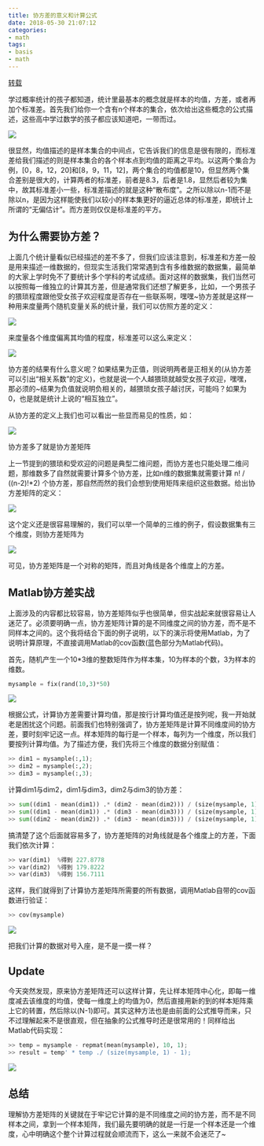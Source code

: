 ```yaml
---
title: 协方差的意义和计算公式
date: 2018-05-30 21:07:12
categories:
- math
tags:
- basis
- math
---
```

[转载](https://blog.csdn.net/beechina/article/details/51074750)

学过概率统计的孩子都知道，统计里最基本的概念就是样本的均值，方差，或者再加个标准差。首先我们给你一个含有n个样本的集合，依次给出这些概念的公式描述，这些高中学过数学的孩子都应该知道吧，一带而过。

<!-- more -->

![](/images/math/0_0.jpg)

很显然，均值描述的是样本集合的中间点，它告诉我们的信息是很有限的，而标准差给我们描述的则是样本集合的各个样本点到均值的距离之平均。以这两个集合为例，[0，8，12，20]和[8，9，11，12]，两个集合的均值都是10，但显然两个集合差别是很大的，计算两者的标准差，前者是8.3，后者是1.8，显然后者较为集中，故其标准差小一些，标准差描述的就是这种“散布度”。之所以除以n-1而不是除以n，是因为这样能使我们以较小的样本集更好的逼近总体的标准差，即统计上所谓的“无偏估计”。而方差则仅仅是标准差的平方。

## 为什么需要协方差？

上面几个统计量看似已经描述的差不多了，但我们应该注意到，标准差和方差一般是用来描述一维数据的，但现实生活我们常常遇到含有多维数据的数据集，最简单的大家上学时免不了要统计多个学科的考试成绩。面对这样的数据集，我们当然可以按照每一维独立的计算其方差，但是通常我们还想了解更多，比如，一个男孩子的猥琐程度跟他受女孩子欢迎程度是否存在一些联系啊，嘿嘿~协方差就是这样一种用来度量两个随机变量关系的统计量，我们可以仿照方差的定义：

 
![](/images/math/0_1.jpg)

来度量各个维度偏离其均值的程度，标准差可以这么来定义：

![](/images/math/0_2.jpg)
 

协方差的结果有什么意义呢？如果结果为正值，则说明两者是正相关的(从协方差可以引出“相关系数”的定义)，也就是说一个人越猥琐就越受女孩子欢迎，嘿嘿，那必须的~结果为负值就说明负相关的，越猥琐女孩子越讨厌，可能吗？如果为0，也是就是统计上说的“相互独立”。

从协方差的定义上我们也可以看出一些显而易见的性质，如：

![](/images/math/0_3.jpg)


协方差多了就是协方差矩阵

上一节提到的猥琐和受欢迎的问题是典型二维问题，而协方差也只能处理二维问题，那维数多了自然就需要计算多个协方差，比如n维的数据集就需要计算 n! / ((n-2)!*2) 个协方差，那自然而然的我们会想到使用矩阵来组织这些数据。给出协方差矩阵的定义：

 
![](/images/math/0_4.jpg)

这个定义还是很容易理解的，我们可以举一个简单的三维的例子，假设数据集有三个维度，则协方差矩阵为

 
![](/images/math/0_5.jpg)

可见，协方差矩阵是一个对称的矩阵，而且对角线是各个维度上的方差。

## Matlab协方差实战

上面涉及的内容都比较容易，协方差矩阵似乎也很简单，但实战起来就很容易让人迷茫了。必须要明确一点，协方差矩阵计算的是不同维度之间的协方差，而不是不同样本之间的。这个我将结合下面的例子说明，以下的演示将使用Matlab，为了说明计算原理，不直接调用Matlab的cov函数(蓝色部分为Matlab代码)。

首先，随机产生一个10*3维的整数矩阵作为样本集，10为样本的个数，3为样本的维数。

```python
mysample = fix(rand(10,3)*50)
```

![](/images/math/0_6.jpg)

根据公式，计算协方差需要计算均值，那是按行计算均值还是按列呢，我一开始就老是困扰这个问题。前面我们也特别强调了，协方差矩阵是计算不同维度间的协方差，要时刻牢记这一点。样本矩阵的每行是一个样本，每列为一个维度，所以我们要按列计算均值。为了描述方便，我们先将三个维度的数据分别赋值：

```python
>> dim1 = mysample(:,1);
>> dim2 = mysample(:,2);
>> dim3 = mysample(:,3);
```
计算dim1与dim2，dim1与dim3，dim2与dim3的协方差：
```python
>> sum((dim1 - mean(dim1)) .* (dim2 - mean(dim2))) / (size(mysample, 1) - 1)  %得到 -147.0667
>> sum((dim1 - mean(dim1)) .* (dim3 - mean(dim3))) / (size(mysample, 1) - 1)  %得到  -82.2667
>> sum((dim2 - mean(dim2)) .* (dim3 - mean(dim3))) / (size(mysample, 1) - 1)  %得到   76.5111
```
搞清楚了这个后面就容易多了，协方差矩阵的对角线就是各个维度上的方差，下面我们依次计算：
```python
>> var(dim1)  %得到 227.8778
>> var(dim2)  %得到 179.8222
>> var(dim3)  %得到 156.7111
```
 这样，我们就得到了计算协方差矩阵所需要的所有数据，调用Matlab自带的cov函数进行验证：
 

```python
>> cov(mysample)
```

![](/images/math/0_7.jpg)

把我们计算的数据对号入座，是不是一摸一样？

## Update

今天突然发现，原来协方差矩阵还可以这样计算，先让样本矩阵中心化，即每一维度减去该维度的均值，使每一维度上的均值为0，然后直接用新的到的样本矩阵乘上它的转置，然后除以(N-1)即可。其实这种方法也是由前面的公式推导而来，只不过理解起来不是很直观，但在抽象的公式推导时还是很常用的！同样给出Matlab代码实现：

```python
>> temp = mysample - repmat(mean(mysample), 10, 1);
>> result = temp' * temp ./ (size(mysample, 1) - 1);
```
![](/images/math/0_8.jpg)

## 总结

理解协方差矩阵的关键就在于牢记它计算的是不同维度之间的协方差，而不是不同样本之间，拿到一个样本矩阵，我们最先要明确的就是一行是一个样本还是一个维度，心中明确这个整个计算过程就会顺流而下，这么一来就不会迷茫了~ 